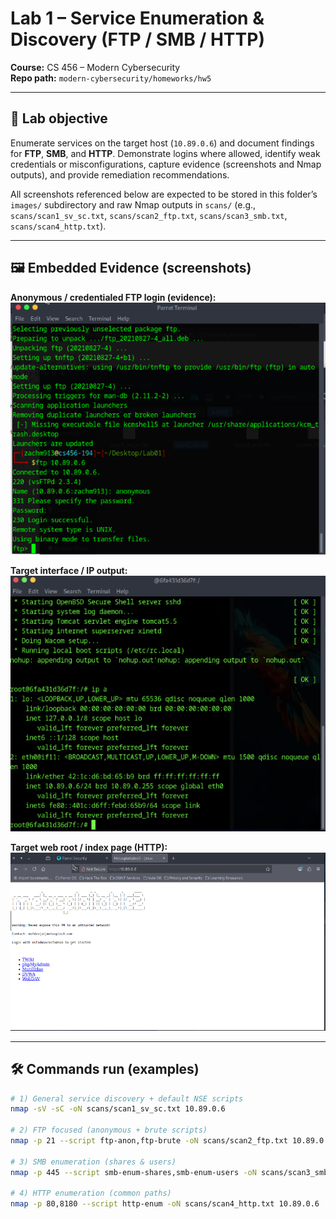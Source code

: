 # Lab 1 – Service Enumeration & Discovery (FTP / SMB / HTTP)
**Course:** CS 456 – Modern Cybersecurity  
**Repo path:** `modern-cybersecurity/homeworks/hw5`

---

## 📌 Lab objective
Enumerate services on the target host (`10.89.0.6`) and document findings for **FTP**, **SMB**, and **HTTP**. Demonstrate logins where allowed, identify weak credentials or misconfigurations, capture evidence (screenshots and Nmap outputs), and provide remediation recommendations.

All screenshots referenced below are expected to be stored in this folder’s `images/` subdirectory and raw Nmap outputs in `scans/` (e.g., `scans/scan1_sv_sc.txt`, `scans/scan2_ftp.txt`, `scans/scan3_smb.txt`, `scans/scan4_http.txt`).

---

## 🖼️ Embedded Evidence (screenshots)
**Anonymous / credentialed FTP login (evidence):**  
![breached FTP login screenshot](images/breached_ftp.png)

**Target interface / IP output:**  
![ip a output screenshot](images/ip_adr.png)

**Target web root / index page (HTTP):**  
![metasploitable web page screenshot](images/metasploitable_webpage.png)

---

## 🛠 Commands run (examples)
```bash
# 1) General service discovery + default NSE scripts
nmap -sV -sC -oN scans/scan1_sv_sc.txt 10.89.0.6

# 2) FTP focused (anonymous + brute scripts)
nmap -p 21 --script ftp-anon,ftp-brute -oN scans/scan2_ftp.txt 10.89.0.6

# 3) SMB enumeration (shares & users)
nmap -p 445 --script smb-enum-shares,smb-enum-users -oN scans/scan3_smb.txt 10.89.0.6

# 4) HTTP enumeration (common paths)
nmap -p 80,8180 --script http-enum -oN scans/scan4_http.txt 10.89.0.6
